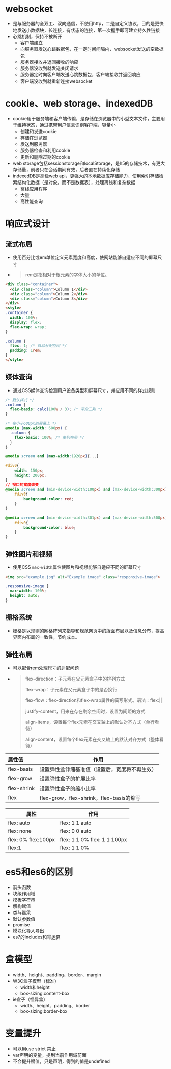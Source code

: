 

# websocket

- 是与服务器的全双工、双向通信，不使用http，二是自定义协议，目的是更快地发送小数据块，长连接，有状态的连接，第一次握手即可建立持久性链接
- 心跳机制，保持不被断开
  - 客户端建立
  - 向服务器发送心跳数据包，在一定时间间隔内，websocket发送的空数据包
  - 服务器接收并返回接收的响应
  - 服务器没收到就发送关闭请求
  - 服务器定时向客户端发送心跳数据包，客户端接收并返回响应
  - 客户端没收到就重新连接websocket

# cookie、web storage、indexedDB

- cookie用于服务端和客户端传输，是存储在浏览器中的小型文本文件，主要用于维持状态，通过携带用户信息识别客户端，容量小
  - 创建和发送cookie
  - 存储在浏览器
  - 发送到服务器
  - 服务器检查和利用cookie
  - 更新和删除过期的cookie
- web storage包括sessionstorage和localStorage，是h5的存储技术，有更大存储量，前者只在会话期间有效，后者直在持续化存储
- indexedDB是高级web api，更强大的本地数据库存储能力，使用索引存储检索结构化数据（是对象，而不是数据表），处理离线和复杂数据
  - 离线应用程序
  - 大量
  - 高性能查询

# 响应式设计

## 流式布局‌

- 使用百分比或em单位定义元素宽度和高度，使网站能够自适应不同的屏幕尺寸

- > rem是指相对于根元素的字体大小的单位。

```html
<div class="container">
  <div class="column">Column 1</div>
  <div class="column">Column 2</div>
  <div class="column">Column 3</div>
</div>
<style>
.container {
  width: 100%;
  display: flex;
  flex-wrap: wrap;
}

.column {
  flex: 1; /* 自动分配空间 */
  padding: 1rem;
}
</style>
```

## ‌媒体查询‌

- 通过CSS媒体查询检测用户设备类型和屏幕尺寸，并应用不同的样式规则

```css
/* 默认样式 */
.column {
  flex-basis: calc(100% / 3); /* 平分三列 */
}

/* 在小于600px的屏幕上 */
@media (max-width: 600px) {
  .column {
    flex-basis: 100%; /* 单列布局 */
  }
}

@media screen and (max-width:1920px){...}
 
#div0{
    width: 150px;
    height: 200px;
}
// 视口的宽度改变
@media screen and (min-device-width:100px) and (max-device-width:300px){
    #div0{
        background-color: red;
    }
}
 
@media screen and (min-device-width:301px) and (max-device-width:500px){
    #div0{
        background-color: blue;
    }
}
```

## 弹性图片和视频

- 使用CSS `max-width`属性使图片和视频能够自适应不同的屏幕尺寸

```html
<img src="example.jpg" alt="Example image" class="responsive-image">
```

```css
.responsive-image {
  max-width: 100%;
  height: auto;
}
```

## 栅格系统‌

- 栅格是以规则的网格阵列来指导和规范网页中的版面布局以及信息分布，提高界面内布局的一致性，节约成本。

## 弹性布局

- 可以配合rem处理尺寸的适配问题

- > flex-direction：子元素在父元素盒子中的排列方式
  >
  > flex-wrap：子元素在父元素盒子中的是否换行
  >
  > flex-flow：flex-direction和flex-wrap属性的简写形式。语法：flex:<flex-direction>||<flex-wrap>
  >
  > justify-content，用来在存在剩余空间时，设置为间距的方式
  >
  > align-items，设置每个flex元素在交叉轴上的默认对齐方式（单行看待）
  >
  > align-content，设置每个flex元素在交叉轴上的默认对齐方式（整体看待）

| 属性值         | 作用                                  |
| :---------- | ----------------------------------- |
| flex-basis  | 设置弹性盒伸缩基准值（设置后，宽度将不再生效）             |
| flex-grow   | 设置弹性盒子的扩展比率                         |
| flex-shrink | 设置弹性盒子的缩小比率                         |
| flex        | flex-grow，flex-shrink，flex-basis的缩写 |

| 属性                   | 作用                            |
| -------------------- | ----------------------------- |
| flex: auto           | flex: 1 1 auto                |
| flex: none           | flex: 0 0 auto                |
| flex: 0%  flex:100px | flex: 1 1 0%  flex: 1 1 100px |
| flex:1               | flex: 1 1 0%                  |

# es5和es6的区别

- 箭头函数
- 块级作用域
- 模板字符串
- 解构赋值
- 类与继承
- 默认参数值
- promise
- 模块化导入导出
- es7的includes和幂运算

# 盒模型

- width、height、padding、border、margin
- W3C盒子模型（标准）
  - width和height
  - box-sizing:content-box
- ie盒子（怪异盒）
  - width、height、padding、border
  - box-sizing:border-box

# 变量提升

- 可以用use strict 禁止
- var声明的变量，提到当前作用域前面
- 不会提升赋值，只是声明，得到的值是undefined